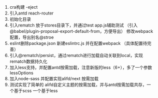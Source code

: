 1. cra构建 -eject
2. 引入antd reach-router
3. 初始化目录
4. 引入rematch 放于stores目录下，并通过test app.js辅助测试 （引入@babel/plugin-proposal-export-default-from，方便导出）
    修改webpack配置，导出别名@stroe
5. eslint删除package.json 新建eslintrc.js 并在配置webpack （具体配置待完善）
6. 引入@rematch/persist，通过rematch进行加载自动关联到local，实现rematch数据持久化
7. 加入less支持，并配置antd按需加载，注意新版的less（6+），多了一个参数lessOptions
8. 加入node-sass 并配置实现alifd/next 按需加载
9. 测试实现了简单的 alifd自定义主题的按需加载，并与antd按需加载共存，一个基于scss 一个基于less